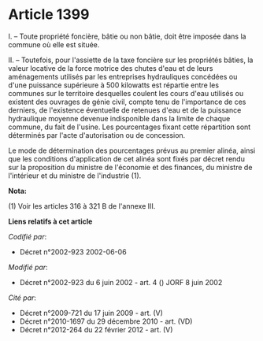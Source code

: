 # Article 1399

I. – Toute propriété foncière, bâtie ou non bâtie, doit être imposée dans la commune où elle est située.

II. – Toutefois, pour l'assiette de la taxe foncière sur les propriétés bâties, la valeur locative de la force motrice des
chutes d'eau et de leurs aménagements utilisés par les entreprises hydrauliques concédées ou d'une puissance supérieure à 500
kilowatts est répartie entre les communes sur le territoire desquelles coulent les cours d'eau utilisés ou existent des
ouvrages de génie civil, compte tenu de l'importance de ces derniers, de l'existence éventuelle de retenues d'eau et de la
puissance hydraulique moyenne devenue indisponible dans la limite de chaque commune, du fait de l'usine. Les pourcentages
fixant cette répartition sont déterminés par l'acte d'autorisation ou de concession.

Le mode de détermination des pourcentages prévus au premier alinéa, ainsi que les conditions d'application de cet alinéa sont
fixés par décret rendu sur la proposition du ministre de l'économie et des finances, du ministre de l'intérieur et du
ministre de l'industrie (1).

**Nota:**

(1) Voir les articles 316 à 321 B de l'annexe III.

**Liens relatifs à cet article**

_Codifié par_:

  - Décret n°2002-923 2002-06-06

_Modifié par_:

  - Décret n°2002-923 du 6 juin 2002 - art. 4 () JORF 8 juin 2002

_Cité par_:

  - Décret n°2009-721 du 17 juin 2009 - art. (V)
  - Décret n°2010-1697 du 29 décembre 2010 - art. (VD)
  - Décret n°2012-264 du 22 février 2012 - art. (V)
